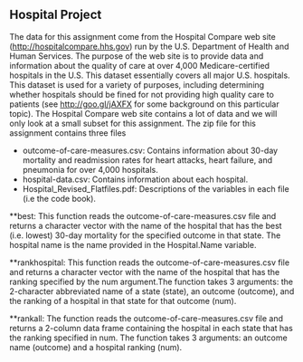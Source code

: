 ## Hospital Project
The data for this assignment come from the Hospital Compare web site (http://hospitalcompare.hhs.gov)
run by the U.S. Department of Health and Human Services. The purpose of the web site is to provide data and
information about the quality of care at over 4,000 Medicare-certified hospitals in the U.S. This dataset essentially
covers all major U.S. hospitals. This dataset is used for a variety of purposes, including determining
whether hospitals should be fined for not providing high quality care to patients (see http://goo.gl/jAXFX
for some background on this particular topic).
The Hospital Compare web site contains a lot of data and we will only look at a small subset for this
assignment. The zip file for this assignment contains three files

* outcome-of-care-measures.csv: Contains information about 30-day mortality and readmission rates
for heart attacks, heart failure, and pneumonia for over 4,000 hospitals.
* hospital-data.csv: Contains information about each hospital.
* Hospital_Revised_Flatfiles.pdf: Descriptions of the variables in each file (i.e the code book).

**best: This function reads the outcome-of-care-measures.csv file and returns a character vector with the name of the hospital that has the best (i.e. lowest) 30-day mortality for the specified outcome in that state. The hospital name is the name provided in the Hospital.Name variable.

**rankhospital: This function reads the outcome-of-care-measures.csv file and returns a character vector with the name of the hospital that has the ranking specified by the num argument.The function takes 3 arguments: the 2-character abbreviated name of a state (state), an outcome (outcome), and the ranking of a hospital in that state for that outcome (num).

**rankall: The function reads the outcome-of-care-measures.csv file and returns a 2-column data frame containing the hospital in each state that has the ranking specified in num. The function takes 3 arguments: an outcome name (outcome) and a hospital ranking (num).
